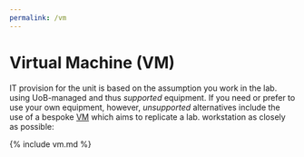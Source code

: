 ```yaml
---
permalink: /vm
---
```


# Virtual Machine (VM)

IT provision for the unit is based on the assumption you work in the lab. 
using UoB-managed and thus 
  *supported* equipment.
If you need or prefer to use your own equipment, however, 
*unsupported* alternatives include the use of a bespoke
[VM](https://en.wikipedia.org/wiki/Virtual_machine)
which aims to replicate a lab. workstation as closely as possible:

{% include vm.md %}

